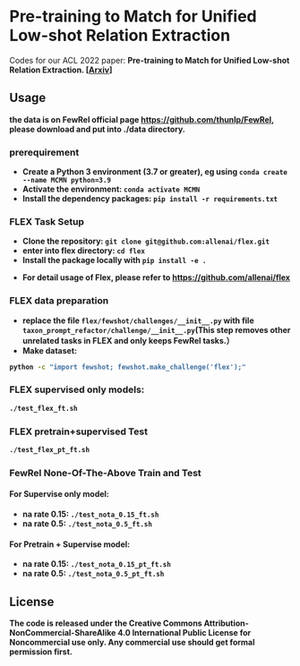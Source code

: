 # Pre-training to Match for Unified Low-shot Relation Extraction
Codes for our ACL 2022 paper: <b>Pre-training to Match for Unified Low-shot Relation Extraction.<b> [[Arxiv](https://arxiv.org/abs/2203.12274)]

## Usage
the data is on FewRel official page https://github.com/thunlp/FewRel,
please download and put into ./data directory.

### prerequirement
- Create a Python 3 environment (3.7 or greater), eg using `conda create --name MCMN python=3.9`
- Activate the environment: `conda activate MCMN`
- Install the dependency packages: `pip install -r requirements.txt`
### FLEX Task Setup
- Clone the repository: `git clone git@github.com:allenai/flex.git`
- enter into flex directory: `cd flex`
- Install the package locally with `pip install -e .`

* For detail usage of Flex, please refer to https://github.com/allenai/flex
### FLEX data preparation
- replace the file `flex/fewshot/challenges/__init__.py` with file `taxon_prompt_refactor/challenge/__init__.py`(This step removes other unrelated tasks in FLEX and only keeps FewRel tasks.）
- Make dataset:
```bash
python -c "import fewshot; fewshot.make_challenge('flex');"
```

### FLEX supervised only models:
```bash
./test_flex_ft.sh
```

### FLEX pretrain+supervised Test
```bash
./test_flex_pt_ft.sh
```

### FewRel None-Of-The-Above Train and Test
#### For Supervise only model:
- na rate 0.15: `./test_nota_0.15_ft.sh`
- na rate 0.5: `./test_nota_0.5_ft.sh`
#### For Pretrain + Supervise model:
- na rate 0.15: `./test_nota_0.15_pt_ft.sh`
- na rate 0.5: `./test_nota_0.5_pt_ft.sh`

## License
The code is released under the Creative Commons Attribution-NonCommercial-ShareAlike 4.0 International Public License for Noncommercial use only. Any commercial use should get formal permission first.